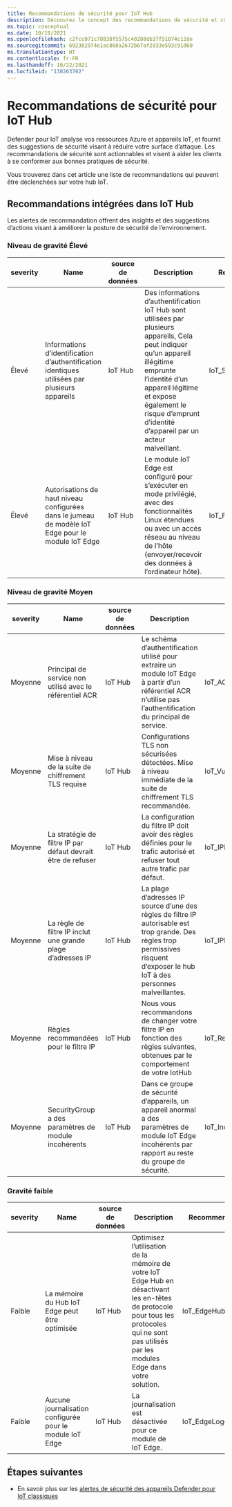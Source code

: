 ```yaml
---
title: Recommandations de sécurité pour IoT Hub
description: Découvrez le concept des recommandations de sécurité et comment elles sont utilisées dans Defender pour IoT Hub.
ms.topic: conceptual
ms.date: 10/18/2021
ms.openlocfilehash: c2fcc071c78838f5575c40288db37f51074c12de
ms.sourcegitcommit: 692382974e1ac868a2672b67af2d33e593c91d60
ms.translationtype: HT
ms.contentlocale: fr-FR
ms.lasthandoff: 10/22/2021
ms.locfileid: "130263702"
---
```

# <a name="security-recommendations-for-iot-hub"></a>Recommandations de sécurité pour IoT Hub

Defender pour IoT analyse vos ressources Azure et appareils IoT, et fournit des suggestions de sécurité visant à réduire votre surface d’attaque.
Les recommandations de sécurité sont actionnables et visent à aider les clients à se conformer aux bonnes pratiques de sécurité.

Vous trouverez dans cet article une liste de recommandations qui peuvent être déclenchées sur votre hub IoT.

## <a name="built-in-recommendations-in-iot-hub"></a>Recommandations intégrées dans IoT Hub

Les alertes de recommandation offrent des insights et des suggestions d’actions visant à améliorer la posture de sécurité de l’environnement.

### <a name="high-severity"></a>Niveau de gravité Élevé

| severity | Name | source de données | Description | RecommendationType |
|--|--|--|--|--|
| Élevé | Informations d’identification d’authentification identiques utilisées par plusieurs appareils | IoT Hub | Des informations d’authentification IoT Hub sont utilisées par plusieurs appareils, Cela peut indiquer qu’un appareil illégitime emprunte l’identité d’un appareil légitime et expose également le risque d’emprunt d’identité d’appareil par un acteur malveillant. | IoT_SharedCredentials |
| Élevé | Autorisations de haut niveau configurées dans le jumeau de modèle IoT Edge pour le module IoT Edge | IoT Hub | Le module IoT Edge est configuré pour s’exécuter en mode privilégié, avec des fonctionnalités Linux étendues ou avec un accès réseau au niveau de l’hôte (envoyer/recevoir des données à l’ordinateur hôte). | IoT_PrivilegedDockerOptions |

### <a name="medium-severity"></a>Niveau de gravité Moyen

| severity | Name | source de données | Description | RecommendationType |
|--|--|--|--|--|
| Moyenne | Principal de service non utilisé avec le référentiel ACR | IoT Hub | Le schéma d’authentification utilisé pour extraire un module IoT Edge à partir d’un référentiel ACR n’utilise pas l’authentification du principal de service. | IoT_ACRAuthentication |
| Moyenne | Mise à niveau de la suite de chiffrement TLS requise | IoT Hub | Configurations TLS non sécurisées détectées. Mise à niveau immédiate de la suite de chiffrement TLS recommandée. | IoT_VulnerableTLSCipherSuite |
| Moyenne | La stratégie de filtre IP par défaut devrait être de refuser | IoT Hub | La configuration du filtre IP doit avoir des règles définies pour le trafic autorisé et refuser tout autre trafic par défaut. | IoT_IPFilter_DenyAll |
| Moyenne | La règle de filtre IP inclut une grande plage d’adresses IP | IoT Hub | La plage d’adresses IP source d’une des règles de filtre IP autorisable est trop grande. Des règles trop permissives risquent d’exposer le hub IoT à des personnes malveillantes. | IoT_IPFilter_PermissiveRule |
| Moyenne | Règles recommandées pour le filtre IP | IoT Hub | Nous vous recommandons de changer votre filtre IP en fonction des règles suivantes, obtenues par le comportement de votre IotHub | IoT_RecommendedIpRulesByBaseLine |
| Moyenne | SecurityGroup a des paramètres de module incohérents | IoT Hub | Dans ce groupe de sécurité d’appareils, un appareil anormal a des paramètres de module IoT Edge incohérents par rapport au reste du groupe de sécurité. | IoT_InconsistentModuleSettings |

### <a name="low-severity"></a>Gravité faible

| severity | Name | source de données | Description | RecommendationType |
|--|--|--|--|--|
| Faible | La mémoire du Hub IoT Edge peut être optimisée | IoT Hub | Optimisez l’utilisation de la mémoire de votre IoT Edge Hub en désactivant les en-têtes de protocole pour tous les protocoles qui ne sont pas utilisés par les modules Edge dans votre solution. | IoT_EdgeHubMemOptimize |
| Faible | Aucune journalisation configurée pour le module IoT Edge | IoT Hub | La journalisation est désactivée pour ce module de IoT Edge. | IoT_EdgeLoggingOptions |

## <a name="next-steps"></a>Étapes suivantes

- En savoir plus sur les [alertes de sécurité des appareils Defender pour IoT classiques](agent-based-security-alerts.md)
